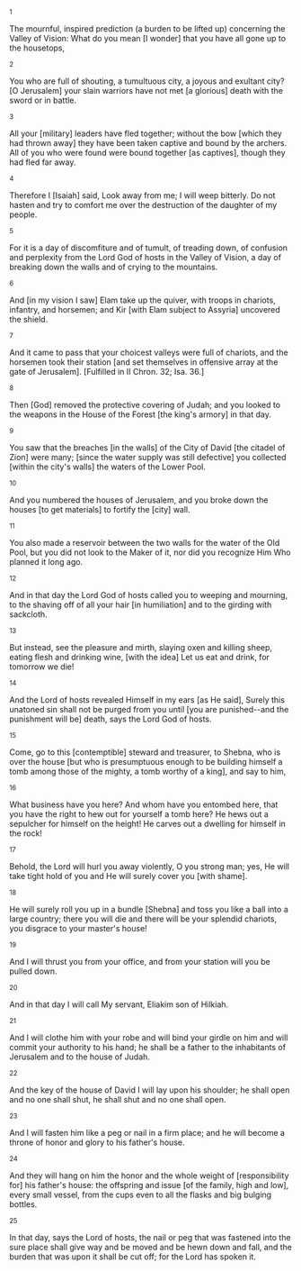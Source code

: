 <sup>1</sup> 

The mournful, inspired prediction (a burden to be lifted up) concerning the Valley of Vision: What do you mean [I wonder] that you have all gone up to the housetops, 

<sup>2</sup> 

You who are full of shouting, a tumultuous city, a joyous and exultant city? [O Jerusalem] your slain warriors have not met [a glorious] death with the sword or in battle. 

<sup>3</sup> 

All your [military] leaders have fled together; without the bow [which they had thrown away] they have been taken captive and bound by the archers. All of you who were found were bound together [as captives], though they had fled far away. 

<sup>4</sup> 

Therefore I [Isaiah] said, Look away from me; I will weep bitterly. Do not hasten and try to comfort me over the destruction of the daughter of my people. 

<sup>5</sup> 

For it is a day of discomfiture and of tumult, of treading down, of confusion and perplexity from the Lord God of hosts in the Valley of Vision, a day of breaking down the walls and of crying to the mountains. 

<sup>6</sup> 

And [in my vision I saw] Elam take up the quiver, with troops in chariots, infantry, and horsemen; and Kir [with Elam subject to Assyria] uncovered the shield. 

<sup>7</sup> 

And it came to pass that your choicest valleys were full of chariots, and the horsemen took their station [and set themselves in offensive array at the gate of Jerusalem]. [Fulfilled in II Chron. 32; Isa. 36.] 

<sup>8</sup> 

Then [God] removed the protective covering of Judah; and you looked to the weapons in the House of the Forest [the king's armory] in that day. 

<sup>9</sup> 

You saw that the breaches [in the walls] of the City of David [the citadel of Zion] were many; [since the water supply was still defective] you collected [within the city's walls] the waters of the Lower Pool. 

<sup>10</sup> 

And you numbered the houses of Jerusalem, and you broke down the houses [to get materials] to fortify the [city] wall. 

<sup>11</sup> 

You also made a reservoir between the two walls for the water of the Old Pool, but you did not look to the Maker of it, nor did you recognize Him Who planned it long ago. 

<sup>12</sup> 

And in that day the Lord God of hosts called you to weeping and mourning, to the shaving off of all your hair [in humiliation] and to the girding with sackcloth. 

<sup>13</sup> 

But instead, see the pleasure and mirth, slaying oxen and killing sheep, eating flesh and drinking wine, [with the idea] Let us eat and drink, for tomorrow we die! 

<sup>14</sup> 

And the Lord of hosts revealed Himself in my ears [as He said], Surely this unatoned sin shall not be purged from you until [you are punished--and the punishment will be] death, says the Lord God of hosts. 

<sup>15</sup> 

Come, go to this [contemptible] steward and treasurer, to Shebna, who is over the house [but who is presumptuous enough to be building himself a tomb among those of the mighty, a tomb worthy of a king], and say to him, 

<sup>16</sup> 

What business have you here? And whom have you entombed here, that you have the right to hew out for yourself a tomb here? He hews out a sepulcher for himself on the height! He carves out a dwelling for himself in the rock! 

<sup>17</sup> 

Behold, the Lord will hurl you away violently, O you strong man; yes, He will take tight hold of you and He will surely cover you [with shame]. 

<sup>18</sup> 

He will surely roll you up in a bundle [Shebna] and toss you like a ball into a large country; there you will die and there will be your splendid chariots, you disgrace to your master's house! 

<sup>19</sup> 

And I will thrust you from your office, and from your station will you be pulled down. 

<sup>20</sup> 

And in that day I will call My servant, Eliakim son of Hilkiah. 

<sup>21</sup> 

And I will clothe him with your robe and will bind your girdle on him and will commit your authority to his hand; he shall be a father to the inhabitants of Jerusalem and to the house of Judah. 

<sup>22</sup> 

And the key of the house of David I will lay upon his shoulder; he shall open and no one shall shut, he shall shut and no one shall open. 

<sup>23</sup> 

And I will fasten him like a peg or nail in a firm place; and he will become a throne of honor and glory to his father's house. 

<sup>24</sup> 

And they will hang on him the honor and the whole weight of [responsibility for] his father's house: the offspring and issue [of the family, high and low], every small vessel, from the cups even to all the flasks and big bulging bottles. 

<sup>25</sup> 

In that day, says the Lord of hosts, the nail or peg that was fastened into the sure place shall give way and be moved and be hewn down and fall, and the burden that was upon it shall be cut off; for the Lord has spoken it.